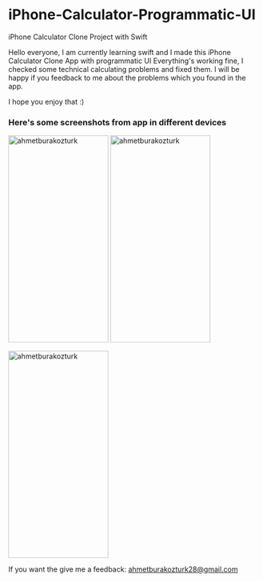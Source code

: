 # iPhone-Calculator-Programmatic-UI
iPhone Calculator Clone Project with Swift


Hello everyone, I am currently learning swift and I made this iPhone Calculator Clone App with programmatic UI
Everything's working fine, I checked some technical calculating problems and fixed them.
I will be happy if you feedback to me about the problems which you found in the app.

I hope you enjoy that :)

<h3> Here's some screenshots from app in different devices </h3> 
<p align="left"> <img src="https://github.com/ahmetburakozturk/iPhone-Calculator-Programmatic-UI/assets/79537376/2cb8c93b-d7f8-485d-b01a-ffc0137c56bf" alt="ahmetburakozturk" width="200" height="415"/> 


<img src="https://github.com/ahmetburakozturk/iPhone-Calculator-Programmatic-UI/assets/79537376/fa85cf73-78da-49a2-9942-f5cf11407123" alt="ahmetburakozturk" width="200" height="415"/>

 
<img src="https://github.com/ahmetburakozturk/iPhone-Calculator-Programmatic-UI/assets/79537376/a3dc0841-b1d7-4e81-bba1-fcd6d2a0af7f" alt="ahmetburakozturk" width="200" height="415"/></p>

 <p>If you want the give me a feedback: <a href="mailto:ahmetburakozturk28@gmail.com">ahmetburakozturk28@gmail.com</a></p>



